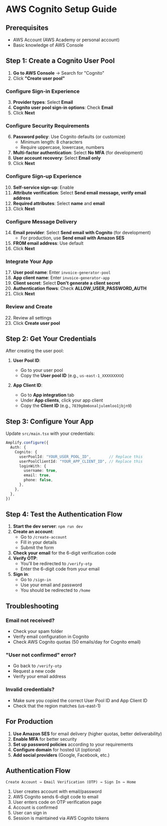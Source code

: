 # AWS Cognito Setup Guide

## Prerequisites
- AWS Account (AWS Academy or personal account)
- Basic knowledge of AWS Console

## Step 1: Create a Cognito User Pool

1. **Go to AWS Console** → Search for "Cognito"
2. Click **"Create user pool"**

### Configure Sign-in Experience
3. **Provider types**: Select **Email**
4. **Cognito user pool sign-in options**: Check **Email**
5. Click **Next**

### Configure Security Requirements
6. **Password policy**: Use Cognito defaults (or customize)
   - Minimum length: 8 characters
   - Require uppercase, lowercase, numbers
7. **Multi-factor authentication**: Select **No MFA** (for development)
8. **User account recovery**: Select **Email only**
9. Click **Next**

### Configure Sign-up Experience
10. **Self-service sign-up**: Enable
11. **Attribute verification**: Select **Send email message, verify email address**
12. **Required attributes**: Select **name** and **email**
13. Click **Next**

### Configure Message Delivery
14. **Email provider**: Select **Send email with Cognito** (for development)
    - For production, use **Send email with Amazon SES**
15. **FROM email address**: Use default
16. Click **Next**

### Integrate Your App
17. **User pool name**: Enter `invoice-generator-pool`
18. **App client name**: Enter `invoice-generator-app`
19. **Client secret**: Select **Don't generate a client secret**
20. **Authentication flows**: Check **ALLOW_USER_PASSWORD_AUTH**
21. Click **Next**

### Review and Create
22. Review all settings
23. Click **Create user pool**

## Step 2: Get Your Credentials

After creating the user pool:

1. **User Pool ID**: 
   - Go to your user pool
   - Copy the **User pool ID** (e.g., `us-east-1_XXXXXXXXX`)

2. **App Client ID**:
   - Go to **App integration** tab
   - Under **App clients**, click your app client
   - Copy the **Client ID** (e.g., `7839g8m6onaljulemloo1jbjn9`)

## Step 3: Configure Your App

Update `src/main.tsx` with your credentials:

```typescript
Amplify.configure({
  Auth: {
    Cognito: {
      userPoolId: "YOUR_USER_POOL_ID",        // Replace this
      userPoolClientId: "YOUR_APP_CLIENT_ID", // Replace this
      loginWith: {
        username: true,
        email: true,
        phone: false,
      },
    },
  },
})
```

## Step 4: Test the Authentication Flow

1. **Start the dev server**: `npm run dev`
2. **Create an account**:
   - Go to `/create-account`
   - Fill in your details
   - Submit the form
3. **Check your email** for the 6-digit verification code
4. **Verify OTP**:
   - You'll be redirected to `/verify-otp`
   - Enter the 6-digit code from your email
5. **Sign in**:
   - Go to `/sign-in`
   - Use your email and password
   - You should be redirected to `/home`

## Troubleshooting

### Email not received?
- Check your spam folder
- Verify email configuration in Cognito
- Check AWS Cognito quotas (50 emails/day for Cognito email)

### "User not confirmed" error?
- Go back to `/verify-otp`
- Request a new code
- Verify your email address

### Invalid credentials?
- Make sure you copied the correct User Pool ID and App Client ID
- Check that the region matches (us-east-1)

## For Production

1. **Use Amazon SES** for email delivery (higher quotas, better deliverability)
2. **Enable MFA** for better security
3. **Set up password policies** according to your requirements
4. **Configure domain** for hosted UI (optional)
5. **Add social providers** (Google, Facebook, etc.)

## Authentication Flow

```
Create Account → Email Verification (OTP) → Sign In → Home
```

1. User creates account with email/password
2. AWS Cognito sends 6-digit code to email
3. User enters code on OTP verification page
4. Account is confirmed
5. User can sign in
6. Session is maintained via AWS Cognito tokens
